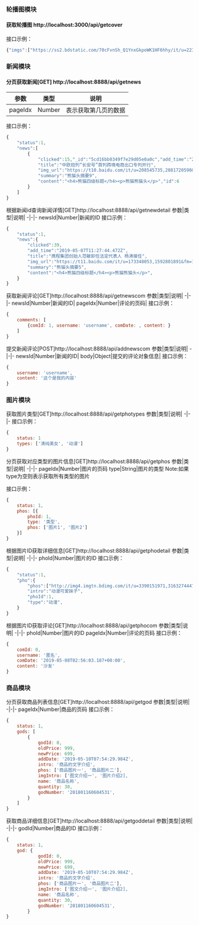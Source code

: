 ### 轮播图模块


#### 获取轮播图 http://localhost:3000/api/getcover

接口示例：
```javascript
{"imgs":["https://ss2.bdstatic.com/70cFvnSh_Q1YnxGkpoWK1HF6hhy/it/u=2237275641,3286268943&fm=26&gp=0.jpg"}
```

### 新闻模块
#### 分页获取新闻[GET]  http://localhost:8888/api/getnews

 参数|类型|说明|
 -|-|- 
pageIdx|Number|表示获取第几页的数据|


接口示例：
```javascript
{
    "status":1,
    "news":[
        {
            "clicked":15,"_id":"5cd16bb0349f7e29d05e0a0c","add_time":"2019-05-07T11:27:44.472Z",
            "title":"中欧班列“长安号”首列跨境电商出口专列开行",
            "img_url":"https://t10.baidu.com/it/u=208545735,2881720590&fm=173&app=49&f=JPEG?w=218&h=146&s=8EF04D96EA9010C8520699F50300F021",
            "summary":"熊猫头摘要9",
            "content":"<h4>熊猫四级标题</h4><p>熊猫熊猫头</p>","id":6
        }
    ]
}
```

根据新闻id查询新闻详情[GET]http://localhost:8888/api/getnewdetail
参数|类型|说明|
 -|-|- 
newsId|Number|新闻的ID
接口示例：
```javascript
{
    "status":1,
    "news":{
        "clicked":39,
        "add_time":"2019-05-07T11:27:44.472Z",
        "title":"携程集团创始人范敏卸任法定代表人 杨涛接任",
        "img_url":"https://t11.baidu.com/it/u=173348053,1592801891&fm=173&app=49&f=PNG?w=218&h=146&s=5A52C8125D787C090EE5E0DA030050B3",
        "summary":"熊猫头摘要5",
        "content":"<h4>熊猫四级标题</h4><p>熊猫熊猫头</p>",
    }
}
```

获取新闻评论[GET]http://localhost:8888/api/getnewscom
参数|类型|说明|
 -|-|- 
newsId|Number|新闻的ID|
pageIdx|Number|评论的页码|
接口示例：
```javascript
{
    comments: [
        {comId: 1, username: 'username', comDate: , content: }
    ]
}
```

提交新闻评论[POST]http://localhost:8888/api/addnewscom
参数|类型|说明|
 -|-|- 
newsId|Number|新闻的ID|
body|Object|提交的评论对象信息|
接口示例：
```javascript
{
    username: 'username',
    content: '这个是我的内容'
}
```

### 图片模块

获取图片类型[GET]http://localhost:8888/api/getphotypes
参数|类型|说明|
 -|-|- 
接口示例：
```javascript
{
    status: 1
    types: ['清纯美女', '动漫']
}
```

分页获取对应类型的图片信息[GET]http://localhost:8888/api/getphos
参数|类型|说明|
 -|-|- 
 pageIdx|Number|图片的页码
 type|String|图片的类型
 Note:如果type为空则表示获取所有类型的图片

接口示例：
```javascript
{
    status: 1,
    phos: [{
        phoId: 1,
        type: '类型',
        phos: ['图片1', '图片2']
    }]
}
```

根据图片ID获取详细信息[GET]http://localhost:8888/api/getphodetail
参数|类型|说明|
 -|-|- 
 phoId|Number|图片的ID
接口示例：
```javascript
{
    "status":1,
    "pho":{
        "phos":["http://img4.imgtn.bdimg.com/it/u=3390151971,3163274447&fm=26&gp=0.jpg","http://img1.imgtn.bdimg.com/it/u=3236158123,3686147926&fm=26&gp=0.jpg2","http://img4.imgtn.bdimg.com/it/u=2465494204,1178502384&fm=26&gp=0.jpg"],
        "intro":"动漫可爱妹子",
        "phoId":1,
        "type":"动漫",
    }
}
```


根据图片ID获取评论[GET]http://localhost:8888/api/getphocom
参数|类型|说明|
 -|-|- 
 phoId|Number|图片的ID
 pageIdx|Number|评论的页码
接口示例：
```javascript
{
    comId: 0,
    username: '匿名',
    comDate: '2019-05-08T02:56:03.187+00:00',
    content: '沙发'
}
```

### 商品模块
分页获取商品列表信息[GET]http://localhost:8888/api/getgod
参数|类型|说明|
 -|-|- 
 pageIdx|Number|商品的页码
接口示例：
```javascript
{
    status: 1,
    gods: [
        {
            godId: 0,
            oldPrice: 999,
            newPrice: 699,
            addDate: '2019-05-10T07:54:29.984Z',
            intro: '商品的文字介绍',
            phos: ['商品图片一', '商品图片二'],
            imgIntro: ['图文介绍一', '图片介绍2],
            name: '商品名称',
            quantity: 30,
            godNumber: '201801160604531',
        }
    ]
}
```

获取商品详细信息[GET]http://localhost:8888/api/getgoddetail
参数|类型|说明|
 -|-|- 
 godId|Number|商品的ID
接口示例：
```javascript
{
    status: 1,
    god: {
            godId: 0,
            oldPrice: 999,
            newPrice: 699,
            addDate: '2019-05-10T07:54:29.984Z',
            intro: '商品的文字介绍',
            phos: ['商品图片一', '商品图片二'],
            imgIntro: ['图文介绍一', '图片介绍2],
            name: '商品名称',
            quantity: 30,
            godNumber: '201801160604531',
        }
}

```










